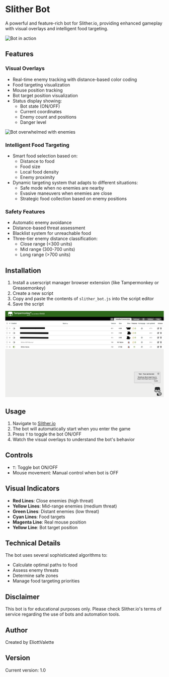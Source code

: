 # Slither Bot

A powerful and feature-rich bot for Slither.io, providing enhanced gameplay with visual overlays and intelligent food targeting.

![Bot in action](images/Bot_alone.png)

## Features

### Visual Overlays
- Real-time enemy tracking with distance-based color coding
- Food targeting visualization
- Mouse position tracking
- Bot target position visualization
- Status display showing:
  - Bot state (ON/OFF)
  - Current coordinates
  - Enemy count and positions
  - Danger level

![Bot overwhelmed with enemies](images/Bot_overwhelmed.png)

### Intelligent Food Targeting
- Smart food selection based on:
  - Distance to food
  - Food size
  - Local food density
  - Enemy proximity
- Dynamic targeting system that adapts to different situations:
  - Safe mode when no enemies are nearby
  - Evasive maneuvers when enemies are close
  - Strategic food collection based on enemy positions

### Safety Features
- Automatic enemy avoidance
- Distance-based threat assessment
- Blacklist system for unreachable food
- Three-tier enemy distance classification:
  - Close range (<300 units)
  - Mid range (300-700 units)
  - Long range (>700 units)

## Installation

1. Install a userscript manager browser extension (like Tampermonkey or Greasemonkey)
2. Create a new script
3. Copy and paste the contents of `slither_bot.js` into the script editor
4. Save the script

![Tampermonkey Dashboard](images/TampermonkeyDashBoard.png)

## Usage

1. Navigate to [Slither.io](http://slither.io)
2. The bot will automatically start when you enter the game
3. Press `T` to toggle the bot ON/OFF
4. Watch the visual overlays to understand the bot's behavior

## Controls

- `T`: Toggle bot ON/OFF
- Mouse movement: Manual control when bot is OFF

## Visual Indicators

- **Red Lines**: Close enemies (high threat)
- **Yellow Lines**: Mid-range enemies (medium threat)
- **Green Lines**: Distant enemies (low threat)
- **Cyan Lines**: Food targets
- **Magenta Line**: Real mouse position
- **Yellow Line**: Bot target position

## Technical Details

The bot uses several sophisticated algorithms to:
- Calculate optimal paths to food
- Assess enemy threats
- Determine safe zones
- Manage food targeting priorities

## Disclaimer

This bot is for educational purposes only. Please check Slither.io's terms of service regarding the use of bots and automation tools.

## Author

Created by EliottValette

## Version

Current version: 1.0
